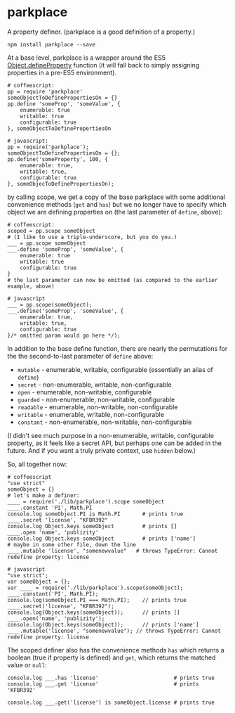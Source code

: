 parkplace
=========

A property definer. (parkplace is a good definition of a property.)

    npm install parkplace --save

At a base level, parkplace is a wrapper around the ES5 [Object.defineProperty][] function (it will fall back to simply assigning properties in a pre-ES5 environment).

    # coffeescript:
    pp = require 'parkplace'
    someObjectToDefinePropertiesOn = {}
    pp.define 'someProp', 'someValue', {
        enumerable: true
        writable: true
        configurable: true
    }, someObjectToDefinePropertiesOn

    # javascript:
    pp = require('parkplace');
    someObjectToDefinePropertiesOn = {};
    pp.define('someProperty', 100, {
        enumerable: true,
        writable: true,
        configurable: true
    }, someObjecToDefinePropertiesOn);

by calling scope, we get a copy of the base parkplace with some additional convenience methods (`get` and `has`) but we no longer have to specify which object we are defining properties on (the last parameter of `define`, above):

    # coffeescript:
    scoped = pp.scope someObject
    # (I like to use a triple-underscore, but you do you.)
    ___ = pp.scope someObject
    ___.define 'someProp', 'someValue', {
        enumerable: true
        writable: true
        configurable: true
    }
    # the last parameter can now be omitted (as compared to the earlier example, above)

    # javascript
    ___ = pp.scope(someObject);
    ___.define('someProp', 'someValue', {
        enumerable: true,
        writable: true,
        configurable: true
    }/* omitted param would go here */);

In addition to the base define function, there are nearly the permutations for the the second-to-last parameter of `define` above:

*  `mutable` - enumerable, writable, configurable (essentially an alias of `define`)
*  `secret` - non-enumerable, writable, non-configurable
*  `open` - enumerable, non-writable, configurable
*  `guarded` - non-enumerable, non-writable, configurable
*  `readable` - enumerable, non-writable, non-configurable
*  `writable` - enumerable, writable, non-configurable
*  `constant` - non-enumerable, non-writable, non-configurable

(I didn't see much purpose in a non-enumerable, writable, configurable property, as it feels like a secret API, but perhaps one can be added in the future. And if you want a truly private context, use `hidden` below.)

So, all together now:

    # coffeescript
    "use strict"
    someObject = {}
    # let's make a definer:
    ____ = require('./lib/parkplace').scope someObject
    ____.constant 'PI', Math.PI
    console.log someObject.PI is Math.PI       # prints true
    ____.secret 'license', "KFBR392"
    console.log Object.keys someObject         # prints []
    ____.open 'name', 'publizity'
    console.log Object.keys someObject         # prints ['name']
    # maybe in some other file, down the line
    ____.mutable 'license', "somenewvalue"   # throws TypeError: Cannot redefine property: license

    # javascript
    "use strict";
    var someObject = {};
    var ____ = require('./lib/parkplace').scope(someObject);
    ____.constant('PI', Math.PI);
    console.log(someObject.PI === Math.PI);    // prints true
    ____.secret('license', "KFBR392");
    console.log(Object.keys(someObject));      // prints []
    ____.open('name', 'publizity');          
    console.log(Object.keys(someObject));      // prints ['name']
    ____.mutable('license', "somenewvalue"); // throws TypeError: Cannot redefine property: license


The scoped definer also has the convenience methods `has` which returns a boolean (true if property is defined) and `get`, which returns the matched value or `null`:

    console.log ___.has 'license'                        # prints true
    console.log ___.get 'license'                        # prints 'KFBR392'

    console.log ___.get('license') is someObject.license # prints true




[Object.defineProperty]: https://developer.mozilla.org/en-US/docs/Web/JavaScript/Reference/Global_Objects/Object/defineProperty (Object.defineProperty)